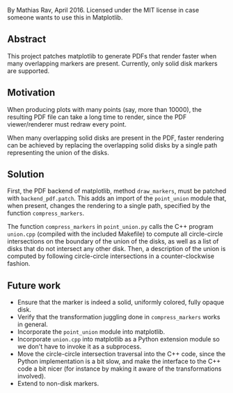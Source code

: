 By Mathias Rav, April 2016.
Licensed under the MIT license in case someone wants to use this in Matplotlib.

## Abstract

This project patches matplotlib to generate PDFs that render faster
when many overlapping markers are present.
Currently, only solid disk markers are supported.

## Motivation

When producing plots with many points (say, more than 10000),
the resulting PDF file can take a long time to render,
since the PDF viewer/renderer must redraw every point.

When many overlapping solid disks are present in the PDF,
faster rendering can be achieved by replacing the overlapping solid disks
by a single path representing the union of the disks.

## Solution

First, the PDF backend of matplotlib, method `draw_markers`, must be patched
with `backend_pdf.patch`. This adds an import of the `point_union` module
that, when present, changes the rendering to a single path, specified by the
function `compress_markers`.

The function `compress_markers` in `point_union.py` calls the C++ program
`union.cpp` (compiled with the included Makefile) to compute all circle-circle
intersections on the boundary of the union of the disks, as well as a list of
disks that do not intersect any other disk.
Then, a description of the union is computed by following circle-circle
intersections in a counter-clockwise fashion.

## Future work

* Ensure that the marker is indeed a solid, uniformly colored,
  fully opaque disk.
* Verify that the transformation juggling done in `compress_markers`
  works in general.
* Incorporate the `point_union` module into matplotlib.
* Incorporate `union.cpp` into matplotlib as a Python extension module
  so we don't have to invoke it as a subprocess.
* Move the circle-circle intersection traversal into the C++ code,
  since the Python implementation is a bit slow, and make the interface
  to the C++ code a bit nicer (for instance by making it aware of the
  transformations involved).
* Extend to non-disk markers.
